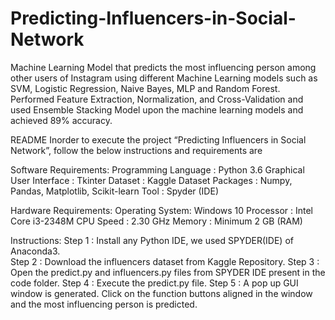 # Predicting-Influencers-in-Social-Network
Machine Learning Model that predicts the most influencing person among other users of Instagram using different Machine Learning models such as SVM, Logistic Regression, Naive Bayes, MLP and Random Forest. Performed Feature Extraction, Normalization, and Cross-Validation and used Ensemble Stacking Model upon the machine learning models and achieved 89% accuracy.

README
Inorder to execute the project “Predicting Influencers in Social Network”, follow the below instructions and requirements are

Software Requirements: 
Programming Language : Python 3.6 
Graphical User Interface : Tkinter 
Dataset : Kaggle Dataset 
Packages : Numpy, Pandas, Matplotlib, Scikit-learn 
Tool : Spyder (IDE)

Hardware Requirements:
Operating System: Windows 10 
Processor : Intel Core i3-2348M 
CPU Speed : 2.30 GHz 
Memory : Minimum 2 GB (RAM)  

Instructions:
Step 1 : Install any Python IDE, we used SPYDER(IDE) of Anaconda3.<br>
Step 2 : Download the influencers dataset from Kaggle Repository.
Step 3 : Open the predict.py and influencers.py files from SPYDER IDE present in the code folder.
Step 4 : Execute the predict.py file.
Step 5 : A pop up GUI window is generated. Click on the function buttons aligned in the window and the most influencing person is predicted.
